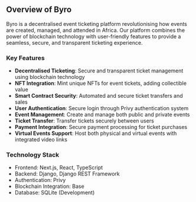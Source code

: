 ## Overview of Byro

Byro is a decentralised event ticketing platform revolutionising how events are created, managed, and attended in Africa. Our platform combines the power of blockchain technology with user-friendly features to provide a seamless, secure, and transparent ticketing experience.

### Key Features

- **Decentralised Ticketing**: Secure and transparent ticket management using blockchain technology
- **NFT Integration**: Mint unique NFTs for event tickets, adding collectible value
- **Smart Contract Security**: Automated and secure ticket transfers and sales
- **User Authentication**: Secure login through Privy authentication system
- **Event Management**: Create and manage both public and private events
- **Ticket Transfer**: Transfer tickets securely between users
- **Payment Integration**: Secure payment processing for ticket purchases
- **Virtual Events Support**: Host both physical and virtual events with integrated video links

### Technology Stack

- Frontend: Next.js, React, TypeScript
- Backend: Django, Django REST Framework
- Authentication: Privy
- Blockchain Integration: Base
- Database: SQLite (Development)


